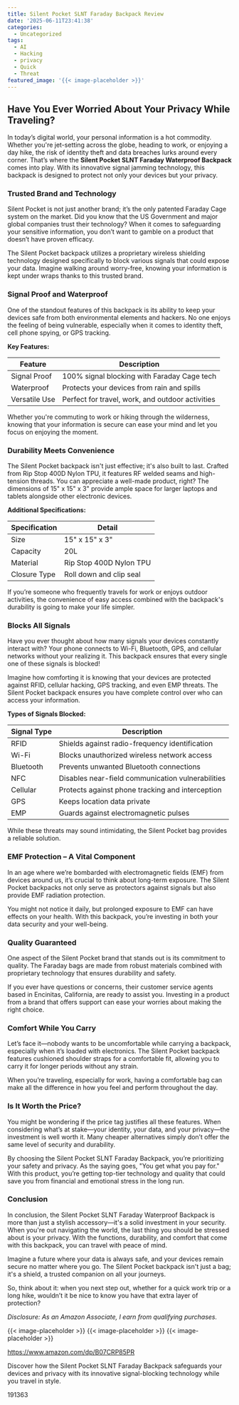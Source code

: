 ```yaml
---
title: Silent Pocket SLNT Faraday Backpack Review
date: '2025-06-11T23:41:38'
categories:
  - Uncategorized
tags:
  - AI
  - Hacking
  - privacy
  - Quick
  - Threat
featured_image: '{{< image-placeholder >}}'
---
```


<h2>Have You Ever Worried About Your Privacy While Traveling?</h2> <p>In today’s digital world, your personal information is a hot commodity. Whether you're jet-setting across the globe, heading to work, or enjoying a day hike, the risk of identity theft and data breaches lurks around every corner. That’s where the <strong>Silent Pocket SLNT Faraday Waterproof Backpack</strong> comes into play. With its innovative signal jamming technology, this backpack is designed to protect not only your devices but your privacy.</p> <p><a rel="nofollow" target="_blank" title="Silent Pocket SLNT Faraday Waterproof Backpack Signal Jamming Faraday Bag Protects Against Identity Theft with Signal Blocking, Protect your Data and Devices during Work, Travel, Hiking" href="https://www.amazon.com/dp/B07CRP85PR?tag=8118903-20" style='text-decoration: none; box-shadow: none;'></a></p> <p><a rel="nofollow" target="_blank" title="See the Silent Pocket SLNT Faraday Waterproof Backpack Signal Jamming Faraday Bag Protects Against Identity Theft with Signal Blocking, Protect your Data and Devices during Work, Travel, Hiking in detail." href="https://www.amazon.com/dp/B07CRP85PR?tag=8118903-20" style='text-decoration: none; box-shadow: none;'></a></p> <h3>Trusted Brand and Technology</h3> <p>Silent Pocket is not just another brand; it’s the only patented Faraday Cage system on the market. Did you know that the US Government and major global companies trust their technology? When it comes to safeguarding your sensitive information, you don’t want to gamble on a product that doesn’t have proven efficacy.</p> <p>The Silent Pocket backpack utilizes a proprietary wireless shielding technology designed specifically to block various signals that could expose your data. Imagine walking around worry-free, knowing your information is kept under wraps thanks to this trusted brand.</p> <h3>Signal Proof and Waterproof</h3> <p>One of the standout features of this backpack is its ability to keep your devices safe from both environmental elements and hackers. No one enjoys the feeling of being vulnerable, especially when it comes to identity theft, cell phone spying, or GPS tracking.</p> <p><strong>Key Features:</strong></p> <table> <thead> <tr> <th>Feature</th> <th>Description</th> </tr> </thead> <tbody> <tr> <td>Signal Proof</td> <td>100% signal blocking with Faraday Cage tech</td> </tr> <tr> <td>Waterproof</td> <td>Protects your devices from rain and spills</td> </tr> <tr> <td>Versatile Use</td> <td>Perfect for travel, work, and outdoor activities</td> </tr> </tbody> </table> <p>Whether you're commuting to work or hiking through the wilderness, knowing that your information is secure can ease your mind and let you focus on enjoying the moment.</p> <p><a rel="nofollow" target="_blank" title="Silent Pocket SLNT Faraday Waterproof Backpack Signal Jamming Faraday Bag Protects Against Identity Theft with Signal Blocking, Protect your Data and Devices during Work, Travel, Hiking" href="https://www.amazon.com/dp/B07CRP85PR?tag=8118903-20" style='text-decoration: none; box-shadow: none;'></a></p> <p><a rel="nofollow" target="_blank" title="Check out the Silent Pocket SLNT Faraday Waterproof Backpack Signal Jamming Faraday Bag Protects Against Identity Theft with Signal Blocking, Protect your Data and Devices during Work, Travel, Hiking here." href="https://www.amazon.com/dp/B07CRP85PR?tag=8118903-20" style='text-decoration: none; box-shadow: none;'></a></p> <h3>Durability Meets Convenience</h3> <p>The Silent Pocket backpack isn't just effective; it's also built to last. Crafted from Rip Stop 400D Nylon TPU, it features RF welded seams and high-tension threads. You can appreciate a well-made product, right? The dimensions of 15" x 15" x 3" provide ample space for larger laptops and tablets alongside other electronic devices.</p> <p><strong>Additional Specifications:</strong></p> <table> <thead> <tr> <th>Specification</th> <th>Detail</th> </tr> </thead> <tbody> <tr> <td>Size</td> <td>15" x 15" x 3"</td> </tr> <tr> <td>Capacity</td> <td>20L</td> </tr> <tr> <td>Material</td> <td>Rip Stop 400D Nylon TPU</td> </tr> <tr> <td>Closure Type</td> <td>Roll down and clip seal</td> </tr> </tbody> </table> <p>If you’re someone who frequently travels for work or enjoys outdoor activities, the convenience of easy access combined with the backpack's durability is going to make your life simpler.</p> <h3>Blocks All Signals</h3> <p>Have you ever thought about how many signals your devices constantly interact with? Your phone connects to Wi-Fi, Bluetooth, GPS, and cellular networks without your realizing it. This backpack ensures that every single one of these signals is blocked!</p> <p>Imagine how comforting it is knowing that your devices are protected against RFID, cellular hacking, GPS tracking, and even EMP threats. The Silent Pocket backpack ensures you have complete control over who can access your information.</p> <p><strong>Types of Signals Blocked:</strong></p> <table> <thead> <tr> <th>Signal Type</th> <th>Description</th> </tr> </thead> <tbody> <tr> <td>RFID</td> <td>Shields against radio-frequency identification</td> </tr> <tr> <td>Wi-Fi</td> <td>Blocks unauthorized wireless network access</td> </tr> <tr> <td>Bluetooth</td> <td>Prevents unwanted Bluetooth connections</td> </tr> <tr> <td>NFC</td> <td>Disables near-field communication vulnerabilities</td> </tr> <tr> <td>Cellular</td> <td>Protects against phone tracking and interception</td> </tr> <tr> <td>GPS</td> <td>Keeps location data private</td> </tr> <tr> <td>EMP</td> <td>Guards against electromagnetic pulses</td> </tr> </tbody> </table> <p>While these threats may sound intimidating, the Silent Pocket bag provides a reliable solution.</p> <p><a rel="nofollow" target="_blank" title="Silent Pocket SLNT Faraday Waterproof Backpack Signal Jamming Faraday Bag Protects Against Identity Theft with Signal Blocking, Protect your Data and Devices during Work, Travel, Hiking" href="https://www.amazon.com/dp/B07CRP85PR?tag=8118903-20" style='text-decoration: none; box-shadow: none;'></a></p> <h3>EMF Protection – A Vital Component</h3> <p>In an age where we’re bombarded with electromagnetic fields (EMF) from devices around us, it’s crucial to think about long-term exposure. The Silent Pocket backpacks not only serve as protectors against signals but also provide EMF radiation protection.</p> <p>You might not notice it daily, but prolonged exposure to EMF can have effects on your health. With this backpack, you’re investing in both your data security and your well-being.</p> <h3>Quality Guaranteed</h3> <p>One aspect of the Silent Pocket brand that stands out is its commitment to quality. The Faraday bags are made from robust materials combined with proprietary technology that ensures durability and safety.</p> <p>If you ever have questions or concerns, their customer service agents based in Encinitas, California, are ready to assist you. Investing in a product from a brand that offers support can ease your worries about making the right choice.</p> <p><a rel="nofollow" target="_blank" title="Silent Pocket SLNT Faraday Waterproof Backpack Signal Jamming Faraday Bag Protects Against Identity Theft with Signal Blocking, Protect your Data and Devices during Work, Travel, Hiking" href="https://www.amazon.com/dp/B07CRP85PR?tag=8118903-20" style='text-decoration: none; box-shadow: none;'></a></p> <h3>Comfort While You Carry</h3> <p>Let’s face it—nobody wants to be uncomfortable while carrying a backpack, especially when it’s loaded with electronics. The Silent Pocket backpack features cushioned shoulder straps for a comfortable fit, allowing you to carry it for longer periods without any strain.</p> <p>When you’re traveling, especially for work, having a comfortable bag can make all the difference in how you feel and perform throughout the day.</p> <h3>Is It Worth the Price?</h3> <p>You might be wondering if the price tag justifies all these features. When considering what’s at stake—your identity, your data, and your privacy—the investment is well worth it. Many cheaper alternatives simply don’t offer the same level of security and durability.</p> <p>By choosing the Silent Pocket SLNT Faraday Backpack, you’re prioritizing your safety and privacy. As the saying goes, "You get what you pay for." With this product, you’re getting top-tier technology and quality that could save you from financial and emotional stress in the long run.</p> <p><a rel="nofollow" target="_blank" title="Silent Pocket SLNT Faraday Waterproof Backpack Signal Jamming Faraday Bag Protects Against Identity Theft with Signal Blocking, Protect your Data and Devices during Work, Travel, Hiking" href="https://www.amazon.com/dp/B07CRP85PR?tag=8118903-20" style='text-decoration: none; box-shadow: none;'></a></p> <h3>Conclusion</h3> <p>In conclusion, the Silent Pocket SLNT Faraday Waterproof Backpack is more than just a stylish accessory—it's a solid investment in your security. When you're out navigating the world, the last thing you should be stressed about is your privacy. With the functions, durability, and comfort that come with this backpack, you can travel with peace of mind.</p> <p>Imagine a future where your data is always safe, and your devices remain secure no matter where you go. The Silent Pocket backpack isn't just a bag; it's a shield, a trusted companion on all your journeys.</p> <p>So, think about it: when you next step out, whether for a quick work trip or a long hike, wouldn’t it be nice to know you have that extra layer of protection?</p> <p><a rel="nofollow" target="_blank" title="Get your own Silent Pocket SLNT Faraday Waterproof Backpack Signal Jamming Faraday Bag Protects Against Identity Theft with Signal Blocking, Protect your Data and Devices during Work, Travel, Hiking today." href="https://www.amazon.com/dp/B07CRP85PR?tag=8118903-20" style='text-decoration: none; box-shadow: none;'></a></p> <p><i>Disclosure: As an Amazon Associate, I earn from qualifying purchases.</i></p>
{{< image-placeholder >}}
{{< image-placeholder >}}
{{< image-placeholder >}}




https://www.amazon.com/dp/B07CRP85PR

Discover how the Silent Pocket SLNT Faraday Backpack safeguards your devices and privacy with its innovative signal-blocking technology while you travel in style.

191363
